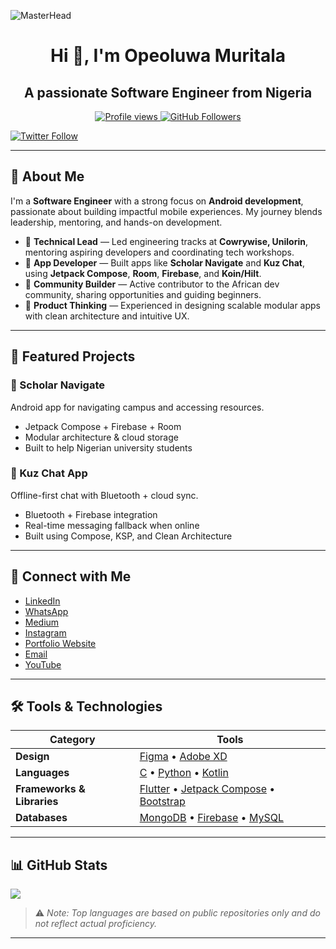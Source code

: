 ![MasterHead](https://blog.bit.ai/wp-content/uploads/2018/09/How-to-Embed-GitHub-Gists-in-Your-Documents-Blog-Banner.png)

<h1 align="center">Hi 👋, I'm Opeoluwa Muritala</h1>
<h2 align="center">A passionate Software Engineer from Nigeria</h2>

<p align="center">
  <a href="https://github.com/Opeoluwa-Muritala/github-profile-views-counter">
    <img src="https://komarev.com/ghpvc/?username=Opeoluwa-Muritala" alt="Profile views">
  </a>
  <a href="https://github.com/Opeoluwa-Muritala?tab=followers">
    <img src="https://img.shields.io/github/followers/Opeoluwa-Muritala?label=Followers&style=social" alt="GitHub Followers">
  </a>
</p>

<p align="left">
  <a href="https://x.com/ComposeDev" target="blank">
    <img src="https://img.shields.io/twitter/follow/ComposeDev?logo=twitter&style=for-the-badge" alt="Twitter Follow" />
  </a>
</p>

---

## 💼 About Me

I'm a **Software Engineer** with a strong focus on **Android development**, passionate about building impactful mobile experiences. My journey blends leadership, mentoring, and hands-on development.

- 🧠 **Technical Lead** — Led engineering tracks at **Cowrywise, Unilorin**, mentoring aspiring developers and coordinating tech workshops.
- 📱 **App Developer** — Built apps like **Scholar Navigate** and **Kuz Chat**, using **Jetpack Compose**, **Room**, **Firebase**, and **Koin/Hilt**.
- 💬 **Community Builder** — Active contributor to the African dev community, sharing opportunities and guiding beginners.
- 🎯 **Product Thinking** — Experienced in designing scalable modular apps with clean architecture and intuitive UX.

---

## 📱 Featured Projects

### 🧭 Scholar Navigate  
Android app for navigating campus and accessing resources.

- Jetpack Compose + Firebase + Room
- Modular architecture & cloud storage
- Built to help Nigerian university students

### 💬 Kuz Chat App  
Offline-first chat with Bluetooth + cloud sync.

- Bluetooth + Firebase integration
- Real-time messaging fallback when online
- Built using Compose, KSP, and Clean Architecture

---

## 🔗 Connect with Me

- [LinkedIn](https://www.linkedin.com/in/muritala-opeoluwa-75a3a22a4/)
- [WhatsApp](https://wa.link/5646pz)
- [Medium](https://medium.com/@Muritalaopeoluwa)
- [Instagram](https://www.instagram.com/joel.4God)
- [Portfolio Website](https://mojmuritalaopeoluw.wixsite.com/muritalaopeoluwajoel)
- [Email](mailto:muritalaopeoluwa10@gmail.com)
- [YouTube](https://www.youtube.com/channel/UCFG6ffuLTjkByo2rHHPgzoQ)

---

## 🛠 Tools & Technologies

| Category | Tools |
| ------- | ----- |
| **Design** | [Figma](https://www.figma.com) • [Adobe XD](https://www.adobe.com/products/xd.html) |
| **Languages** | [C](https://en.wikipedia.org/wiki/C_(programming_language)) • [Python](https://www.python.org) • [Kotlin](https://kotlinlang.org) |
| **Frameworks & Libraries** | [Flutter](https://flutter.dev) • [Jetpack Compose](https://developer.android.com/jetpack/compose) • [Bootstrap](https://getbootstrap.com) |
| **Databases** | [MongoDB](https://www.mongodb.com) • [Firebase](https://firebase.google.com) • [MySQL](https://www.mysql.com) |


---

## 📊 GitHub Stats

<a href="https://github.com/anuraghazra/github-readme-stats">
  <img align="center" src="https://github-readme-stats.vercel.app/api?username=Opeoluwa-Muritala&show_icons=true&count_private=true&theme=dark&hide_border=false&layout=compact" />
</a>

<br/>


> ⚠️ *Note: Top languages are based on public repositories only and do not reflect actual proficiency.*

---

<!---
Opeoluwa-Muritala/Opeoluwa-Muritala is a ✨ special ✨ repository because its `README.md` (this file) appears on your GitHub profile.
--->

